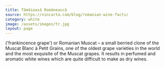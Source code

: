 ```yaml
---
title: Tămȃioasă Romȃnească
source: https://vincarta.com/blog/romanian-wine-facts/
category: white
image: /assets/images/tr.jpg
layout: page
---
```

('frankincence grape') or Romanian Muscat – a small berried clone of the Muscat Blanc à Petit Grains, one of the oldest grape varieties in the world and the most exquisite of the Muscat grapes. It results in perfumed and aromatic white wines which are quite difficult to make as dry wines.
